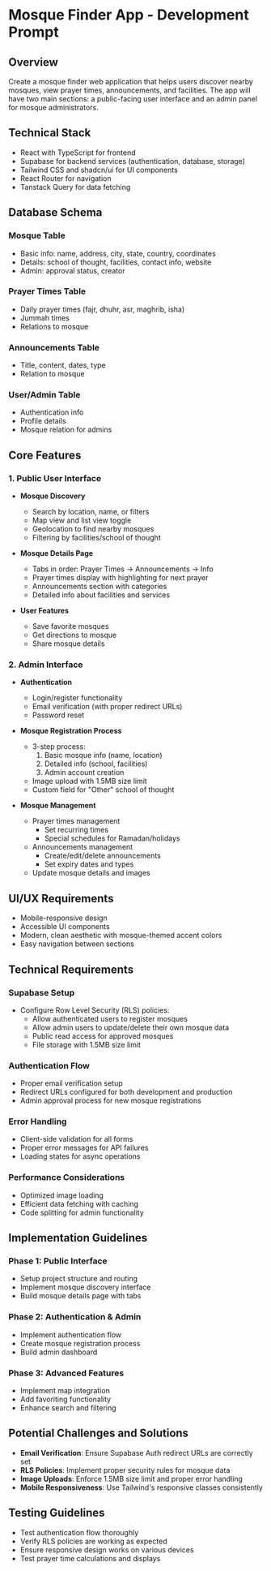 
# Mosque Finder App - Development Prompt

## Overview
Create a mosque finder web application that helps users discover nearby mosques, view prayer times, announcements, and facilities. The app will have two main sections: a public-facing user interface and an admin panel for mosque administrators.

## Technical Stack
- React with TypeScript for frontend
- Supabase for backend services (authentication, database, storage)
- Tailwind CSS and shadcn/ui for UI components
- React Router for navigation
- Tanstack Query for data fetching

## Database Schema

### Mosque Table
- Basic info: name, address, city, state, country, coordinates
- Details: school of thought, facilities, contact info, website
- Admin: approval status, creator

### Prayer Times Table
- Daily prayer times (fajr, dhuhr, asr, maghrib, isha)
- Jummah times
- Relations to mosque

### Announcements Table
- Title, content, dates, type
- Relation to mosque

### User/Admin Table
- Authentication info
- Profile details
- Mosque relation for admins

## Core Features

### 1. Public User Interface
- **Mosque Discovery**
  - Search by location, name, or filters
  - Map view and list view toggle
  - Geolocation to find nearby mosques
  - Filtering by facilities/school of thought

- **Mosque Details Page**
  - Tabs in order: Prayer Times → Announcements → Info
  - Prayer times display with highlighting for next prayer
  - Announcements section with categories
  - Detailed info about facilities and services

- **User Features**
  - Save favorite mosques
  - Get directions to mosque
  - Share mosque details

### 2. Admin Interface
- **Authentication**
  - Login/register functionality
  - Email verification (with proper redirect URLs)
  - Password reset

- **Mosque Registration Process**
  - 3-step process:
    1. Basic mosque info (name, location)
    2. Detailed info (school, facilities)
    3. Admin account creation
  - Image upload with 1.5MB size limit
  - Custom field for "Other" school of thought

- **Mosque Management**
  - Prayer times management
    - Set recurring times
    - Special schedules for Ramadan/holidays
  - Announcements management
    - Create/edit/delete announcements
    - Set expiry dates and types
  - Update mosque details and images

## UI/UX Requirements
- Mobile-responsive design
- Accessible UI components
- Modern, clean aesthetic with mosque-themed accent colors
- Easy navigation between sections

## Technical Requirements

### Supabase Setup
- Configure Row Level Security (RLS) policies:
  - Allow authenticated users to register mosques
  - Allow admin users to update/delete their own mosque data
  - Public read access for approved mosques
  - File storage with 1.5MB size limit

### Authentication Flow
- Proper email verification setup
- Redirect URLs configured for both development and production
- Admin approval process for new mosque registrations

### Error Handling
- Client-side validation for all forms
- Proper error messages for API failures
- Loading states for async operations

### Performance Considerations
- Optimized image loading
- Efficient data fetching with caching
- Code splitting for admin functionality

## Implementation Guidelines

### Phase 1: Public Interface
- Setup project structure and routing
- Implement mosque discovery interface
- Build mosque details page with tabs

### Phase 2: Authentication & Admin
- Implement authentication flow
- Create mosque registration process
- Build admin dashboard

### Phase 3: Advanced Features
- Implement map integration
- Add favoriting functionality
- Enhance search and filtering

## Potential Challenges and Solutions
- **Email Verification**: Ensure Supabase Auth redirect URLs are correctly set
- **RLS Policies**: Implement proper security rules for mosque data
- **Image Uploads**: Enforce 1.5MB size limit and proper error handling
- **Mobile Responsiveness**: Use Tailwind's responsive classes consistently

## Testing Guidelines
- Test authentication flow thoroughly
- Verify RLS policies are working as expected
- Ensure responsive design works on various devices
- Test prayer time calculations and displays
